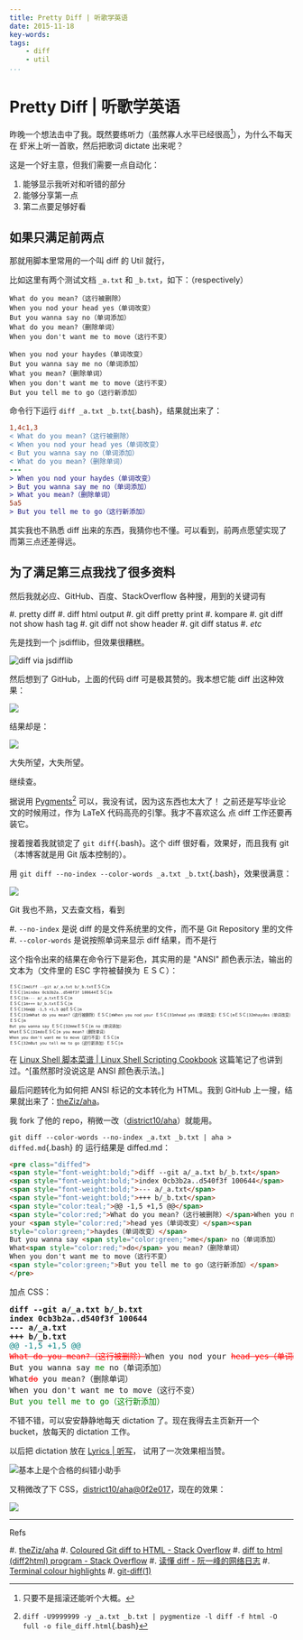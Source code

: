 ```yaml
---
title: Pretty Diff | 听歌学英语
date: 2015-11-18
key-words:
tags:
    - diff
    - util
...
```


Pretty Diff | 听歌学英语
========================

昨晚一个想法击中了我。既然要练听力（虽然寡人水平已经很高[^fallback]），为什么不每天在
虾米上听一首歌，然后把歌词 dictate 出来呢？

[^fallback]: 只要不是摇滚还能听个大概。

这是一个好主意，但我们需要一点自动化：

1. 能够显示我听对和听错的部分
2. 能够分享第一点
3. 第二点要足够好看

如果只满足前两点
----------------

那就用脚本里常用的一个叫 diff 的 Util 就行，

比如这里有两个测试文档 `_a.txt` 和 `_b.txt`，如下：（respectively）

```plain
What do you mean?（这行被删除）
When you nod your head yes（单词改变）
But you wanna say no（单词添加）
What do you mean?（删除单词）
When you don't want me to move（这行不变）
```

```plain
When you nod your haydes（单词改变）
But you wanna say me no（单词添加）
What you mean?（删除单词）
When you don't want me to move（这行不变）
But you tell me to go（这行新添加）
```

命令行下运行 `diff _a.txt _b.txt`{.bash}，结果就出来了：

```diff
1,4c1,3
< What do you mean?（这行被删除）
< When you nod your head yes（单词改变）
< But you wanna say no（单词添加）
< What do you mean?（删除单词）
---
> When you nod your haydes（单词改变）
> But you wanna say me no（单词添加）
> What you mean?（删除单词）
5a5
> But you tell me to go（这行新添加）
```

其实我也不熟悉 diff 出来的东西，我猜你也不懂。可以看到，前两点愿望实现了而第三点还差得远。

为了满足第三点我找了很多资料
----------------------------

然后我就必应、GitHub、百度、StackOverflow 各种搜，用到的关键词有

#. pretty diff
#. diff html output
#. git diff pretty print
#. kompare
#. git diff not show hash tag
#. git diff not show header
#. git diff status
#. *etc*

先是找到一个 jsdifflib，但效果很糟糕。

![diff via jsdifflib][jsdifflib]

然后想到了 GitHub，上面的代码 diff 可是极其赞的。我本想它能 diff 出这种效果：

![][github-diff]

结果却是：

![][github-diff-terrible]

大失所望，大失所望。

继续查。

据说用 [Pygments](http://pygments.org/)[^pygments] 可以，我没有试，因为这东西也太大了！
之前还是写毕业论文的时候用过，作为 LaTeX 代码高亮的引擎。我才不喜欢这么
点 diff 工作还要再装它。

[^pygments]: `diff -U9999999 -y _a.txt _b.txt | pygmentize -l diff -f html -O full -o file_diff.html`{.bash}

搜着搜着我就锁定了 `git diff`{.bash}。这个 diff 很好看，效果好，而且我有 git（本博客就是用 Git 版本控制的）。

用 `git diff --no-index --color-words _a.txt _b.txt`{.bash}，效果很满意：

![][git-diff]

Git 我也不熟，又去查文档，看到

#. `--no-index` 是说 diff 的是文件系统里的文件，而不是 Git Repository 里的文件
#. `--color-words` 是说按照单词来显示 diff 结果，而不是行

这个指令出来的结果在命令行下是彩色，其实用的是 "ANSI" 颜色表示法，输出的文本为（文件里的 ESC 字符被替换为 ＥＳＣ）：

<small><small><small><small>
```tzx-plain
ＥＳＣ[1mdiff --git a/_a.txt b/_b.txtＥＳＣ[m
ＥＳＣ[1mindex 0cb3b2a..d540f3f 100644ＥＳＣ[m
ＥＳＣ[1m--- a/_a.txtＥＳＣ[m
ＥＳＣ[1m+++ b/_b.txtＥＳＣ[m
ＥＳＣ[36m@@ -1,5 +1,5 @@ＥＳＣ[m
ＥＳＣ[31mWhat do you mean?（这行被删除）ＥＳＣ[mWhen you nod your ＥＳＣ[31mhead yes（单词改变）ＥＳＣ[mＥＳＣ[32mhaydes（单词改变）ＥＳＣ[m
But you wanna say ＥＳＣ[32mmeＥＳＣ[m no（单词添加）
WhatＥＳＣ[31mdoＥＳＣ[m you mean?（删除单词）
When you don't want me to move（这行不变）ＥＳＣ[m
ＥＳＣ[32mBut you tell me to go（这行新添加）ＥＳＣ[m
```
</small></small></small></small>

在 [Linux Shell 脚本菜谱 | Linux Shell Scripting Cookbook](post-0024-linux-shell-scripting-cookbook.html) 这篇笔记了也讲到过。^[虽然那时没说这是 ANSI 颜色表示法。]

最后问题转化为如何把 ANSI 标记的文本转化为 HTML。我到 GitHub 上一搜，结果就出来了：[theZiz/aha](https://github.com/theZiz/aha)。

我 fork 了他的 repo，稍微一改（[district10/aha](https://github.com/district10/aha)）就能用。

`git diff --color-words --no-index _a.txt _b.txt | aha > diffed.md`{.bash} 的
运行结果是 diffed.md：

```html
<pre class="diffed">
<span style="font-weight:bold;">diff --git a/_a.txt b/_b.txt</span>
<span style="font-weight:bold;">index 0cb3b2a..d540f3f 100644</span>
<span style="font-weight:bold;">--- a/_a.txt</span>
<span style="font-weight:bold;">+++ b/_b.txt</span>
<span style="color:teal;">@@ -1,5 +1,5 @@</span>
<span style="color:red;">What do you mean?（这行被删除）</span>When you nod
your <span style="color:red;">head yes（单词改变）</span><span
style="color:green;">haydes（单词改变）</span>
But you wanna say <span style="color:green;">me</span> no（单词添加）
What<span style="color:red;">do</span> you mean?（删除单词）
When you don't want me to move（这行不变）
<span style="color:green;">But you tell me to go（这行新添加）</span>
</pre>
```

加点 CSS：

<pre class="diffed">
<span style="font-weight:bold;">diff --git a/_a.txt b/_b.txt</span>
<span style="font-weight:bold;">index 0cb3b2a..d540f3f 100644</span>
<span style="font-weight:bold;">--- a/_a.txt</span>
<span style="font-weight:bold;">+++ b/_b.txt</span>
<span style="color:teal;">@@ -1,5 +1,5 @@</span>
<span style="color:red;text-decoration:line-through;">What do you mean?（这行被删除）</span>When you nod your <span style="color:red;text-decoration:line-through;">head yes（单词改变）</span><span style="color:green;">haydes（单词改变）</span>
But you wanna say <span style="color:green;">me</span> no（单词添加）
What<span style="color:red;text-decoration:line-through;">do</span> you mean?（删除单词）
When you don't want me to move（这行不变）
<span style="color:green;">But you tell me to go（这行新添加）</span>
</pre>

不错不错，可以安安静静地每天 dictation 了。现在我得去主页新开一个 bucket，放每天的 dictation 工作。

以后把 dictation 放在 [Lyrics | 听写](lyrics.html)，
试用了一次效果相当赞。

![基本上是个合格的纠错小助手](http://gnat.qiniudn.com/dictation.png)

又稍微改了下 CSS，[district10/aha@0f2e017](https://github.com/district10/aha/commit/0f2e01732a978b94812067e9f00a06f3f8488cb1#diff-b195e3edfccd2066f031dd3d65cfea88L295)，现在的效果：

![](http://gnat.qiniudn.com/diffed/diff-new-css-2.png)

---

Refs

#. [theZiz/aha](https://github.com/theZiz/aha)
#. [Coloured Git diff to HTML - Stack Overflow](http://stackoverflow.com/questions/2013091/coloured-git-diff-to-html)
#. [diff to html (diff2html) program - Stack Overflow](http://stackoverflow.com/questions/641055/diff-to-html-diff2html-program)
#. [读懂 diff - 阮一峰的网络日志](http://www.ruanyifeng.com/blog/2012/08/how_to_read_diff.html)
#. [Terminal colour highlights](http://www.pixelbeat.org/docs/terminal_colours/)
#. [git-diff(1)](https://www.kernel.org/pub/software/scm/git/docs/git-diff.html)

[jsdifflib]: http://gnat.qiniudn.com/diffed/jsdifflib.png
[github-diff]: http://gnat.qiniudn.com/diffed/github-diff.png
[github-diff-terrible]: http://gnat.qiniudn.com/diffed/github-diff-terrible.png
[git-diff]: http://gnat.qiniudn.com/diffed/git-diff.png
